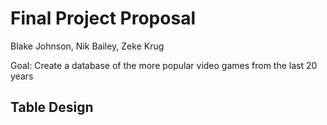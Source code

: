 # Final Project Proposal
Blake Johnson, Nik Bailey, Zeke Krug

Goal: Create a database of the more popular video games from the last 20 years

## Table Design
